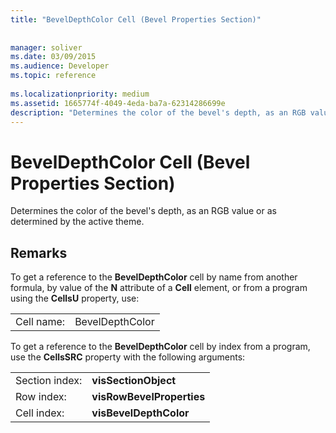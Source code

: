 ```yaml
---
title: "BevelDepthColor Cell (Bevel Properties Section)"
 
 
manager: soliver
ms.date: 03/09/2015
ms.audience: Developer
ms.topic: reference
 
ms.localizationpriority: medium
ms.assetid: 1665774f-4049-4eda-ba7a-62314286699e
description: "Determines the color of the bevel's depth, as an RGB value or as determined by the active theme."
---
```


# BevelDepthColor Cell (Bevel Properties Section)

Determines the color of the bevel's depth, as an RGB value or as determined by the active theme.
  
## Remarks

To get a reference to the **BevelDepthColor** cell by name from another formula, by value of the **N** attribute of a **Cell** element, or from a program using the **CellsU** property, use: 
  
|||
|:-----|:-----|
| Cell name:  <br/> | BevelDepthColor  <br/> |
   
To get a reference to the **BevelDepthColor** cell by index from a program, use the **CellsSRC** property with the following arguments: 
  
|||
|:-----|:-----|
| Section index:  <br/> |**visSectionObject** <br/> |
| Row index:  <br/> |**visRowBevelProperties** <br/> |
| Cell index:  <br/> |**visBevelDepthColor** <br/> |
   

